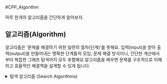 #CPP_Algorithm

하루 한개의 알고리즘을 간단하게 알아보자.<br>

## 알고리즘(Algorithm)

알고리즘은 ‘문제를 해결하기 위한 일련의 절차(단계)’를 뜻해요. 입력(input)을 받아 출력(output)을 만들어내는 명확한 단계들의 모임, 문제 해결 방식이니, 간단한 계산에서부터 복잡한 그래프 탐색까지 모두 포함해요 알고리즘을 배우면 문제를 구조적으로 이해하고 효율적인 해결책을 설계할 수 있게 됩니다.

 <details><summary>탐색 알고리즘 (Search Algorithms)</summary>


<details><summary>Day 1 선형 탐색 (Linear Search)</summary>

</details><!-- 선형 탐색 (Linear Search) -->

<details><summary>이진 탐색 (Binary Search)</summary>
  
</details><!-- 이진 탐색 (Binary Search) -->

<details><summary>점프 탐색 (Jump Search)</summary>

</details><!-- 점프 탐색 (Jump Search) -->

<details><summary>보간 탐색 (Interpolation Search)</summary>

</details><!-- 보간 탐색 (Interpolation Search) -->

<details><summary>지수 탐색 (Exponential Search)</summary>

</details><!-- 지수 탐색 (Exponential Search) -->

<details><summary>삼진 탐색 (Ternary Search)</summary>

</details><!-- 삼진 탐색 (Ternary Search) -->

</details><!-- 탐색 알고리즘(Search Algorithms) -->
